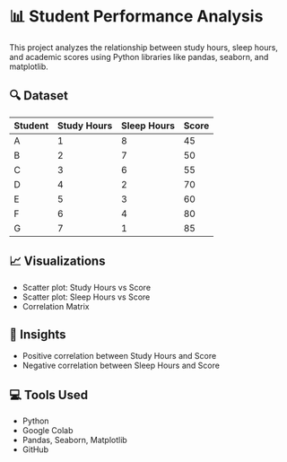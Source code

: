 # 📊 Student Performance Analysis

This project analyzes the relationship between study hours, sleep hours, and academic scores using Python libraries like pandas, seaborn, and matplotlib.

## 🔍 Dataset

| Student | Study Hours | Sleep Hours | Score |
|---------|-------------|-------------|-------|
| A       | 1           | 8           | 45    |
| B       | 2           | 7           | 50    |
| C       | 3           | 6           | 55    |
| D       | 4           | 2           | 70    |
| E       | 5           | 3           | 60    |
| F       | 6           | 4           | 80    |
| G       | 7           | 1           | 85    |

## 📈 Visualizations

- Scatter plot: Study Hours vs Score
- Scatter plot: Sleep Hours vs Score
- Correlation Matrix

## 📌 Insights

- Positive correlation between Study Hours and Score
- Negative correlation between Sleep Hours and Score

## 💻 Tools Used

- Python
- Google Colab
- Pandas, Seaborn, Matplotlib
- GitHub
